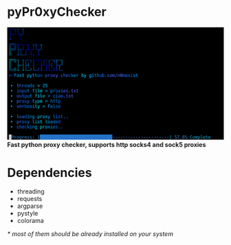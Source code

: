 # pyPr0xyChecker
![alt-text](https://github.com/n0nexist/pyPr0xyChecker/blob/main/photo.png?raw=true)
<b>Fast python proxy checker, supports http socks4 and sock5 proxies</b>

# Dependencies
<ul>
<li>threading</li>
<li>requests</li>
<li>argparse</li>
<li>pystyle</li>
<li>colorama</li>
</ul>
<i>* most of them should be already installed on your system<i>
